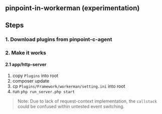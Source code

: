## pinpoint-in-workerman (experimentation)

## Steps


### 1. Download plugins from pinpoint-c-agent

### 2. Make it works

#### 2.1 app/http-server

1. copy `Plugins` into root
2. composer update
3. cp `Plugins/Framework/workerman/setting.ini` into root
4. run `php run_server.php start`

> Note:
> Due to lack of request-context implementation, the `callstack` could be confused within untested event switching.
